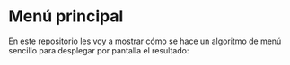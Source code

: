 # Menú principal

En este repositorio les voy a mostrar cómo se hace un algoritmo de menú sencillo para desplegar por pantalla el resultado:
